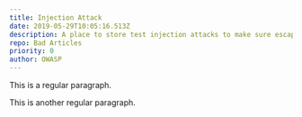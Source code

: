 ```yaml
---
title: Injection Attack
date: 2019-05-29T10:05:16.513Z
description: A place to store test injection attacks to make sure escaping is safe.
repo: Bad Articles
priority: 0
author: OWASP
---
```

This is a regular paragraph.



<script>alert('xss');</script>



This is another regular paragraph.

